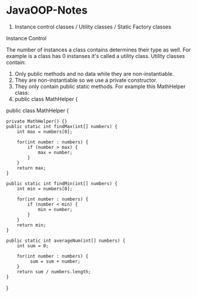 # JavaOOP-Notes

1. Instance control classes / Utility classes / Static Factory classes


Instance Control

The number of instances a class contains determines their type as well. For example is a class has 0 instanses it's called a utility class.
Utility classes contain:
1. Only public methods and no data while they are non-instantiable.
2. They are non-instantiable so we use a private constructor.
3. They only contain public static methods. For example this MathHelper class:
4. public class MathHelper {

public class MathHelper {


    private MathHelper() {}
    public static int findMax(int[] numbers) {
        int max = numbers[0];

        for(int number : numbers) {
            if (number > max) {
                max = number;
            }
        }
        return max;
    }

    public static int findMin(int[] numbers) {
        int min = numbers[0];

        for(int number : numbers) {
            if (number < min) {
                min = number;
            }
        }
        return min;
    }

    public static int averageNum(int[] numbers) {
        int sum = 0;

        for(int number : numbers) {
             sum = sum + number;
        }
        return sum / numbers.length;
    }
}
